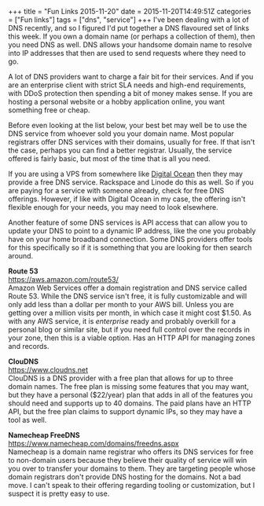 +++
title = "Fun Links 2015-11-20"
date = 2015-11-20T14:49:51Z
categories = ["Fun links"]
tags = ["dns", "service"]
+++
I've been dealing with a lot of DNS recently, and so I figured I'd put together a DNS flavoured set of links this week. If you own a domain name (or perhaps a collection of them), then you need DNS as well. DNS allows your handsome domain name to resolve into IP addresses that then are used to send requests where they need to go.

A lot of DNS providers want to charge a fair bit for their services. And if you are an enterprise client with strict SLA needs and high-end requirements, with DDoS protection then spending a bit of money makes sense. If you are hosting a personal website or a hobby application online, you want something free or cheap.

Before even looking at the list below, your best bet may well be to use the DNS service from whoever sold you your domain name. Most popular registrars offer DNS services with their domains, usually for free. If that isn't the case, perhaps you can find a better registrar. Usually, the service offered is fairly basic, but most of the time that is all you need.

If you are using a VPS from somewhere like [Digital Ocean][do] then they may provide a free DNS service. Rackspace and Linode do this as well. So if you are paying for a service with someone already, check for free DNS offerings. However, if like with Digital Ocean in my case, the offering isn't flexible enough for your needs, you may need to look elsewhere.

[do]: https://www.digitalocean.com/?refcode=36a3aada382b

Another feature of some DNS services is API access that can allow you to update your DNS to point to a dynamic IP address, like the one you probably have on your home broadband connection. Some DNS providers offer tools for this specifically so if it is something that you are looking for then search around.

**Route 53**  
https://aws.amazon.com/route53/  
Amazon Web Services offer a domain registration and DNS service called Route 53. While the DNS service isn't free, it is fully customizable and will only add less than a dollar per month to your AWS bill. Unless you are getting over a million visits per month, in which case it might cost $1.50. As with any AWS service, it is *enterprise* ready and probably overkill for a personal blog or similar site, but if you need full control over the records in your zone, then this is a viable option. Has an HTTP API for managing zones and records.

**ClouDNS**  
https://www.cloudns.net  
ClouDNS is a DNS provider with a free plan that allows for up to three domain names. The free plan is missing some features that you may want, but they have a personal ($22/year) plan that adds in all of the features you should need and supports up to 40 domains. The paid plans have an HTTP API, but the free plan claims to support dynamic IPs, so they may have a tool as well.

**Namecheap FreeDNS**  
https://www.namecheap.com/domains/freedns.aspx  
Namecheap is a domain name registrar who offers its DNS services for free to non-domain users because they believe their quality of service will win you over to transfer your domains to them. They are targeting people whose domain registrars don't provide DNS hosting for the domains. Not a bad move. I can't speak to their offering regarding tooling or customization, but I suspect it is pretty easy to use.